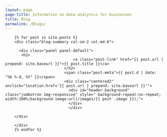 ```yaml
---
layout: page
page-title: Information on data analytics for businesses
title: Blog
permalink: /Blogs/
---
```


<div class="row text-center">
  
        {% for post in site.posts %}
        <div class="blog-summary col-sm-2 col-md-6">

          <div class="panel panel-default">
           <h2>
                                  <a class="post-link" href="{{ post.url | prepend: site.baseurl }}">{{ post.title }}</a>
                              </h2>
                              <span class="post-meta">{{ post.d | date: "%b %-d, %Y" }}</span>
                              <div class="centered2" onclick="location.href='{{ post.url | prepend: site.baseurl }}'">
                                <div id="header_background" class="jumbotron img-responsive" style=" background-repeat:no-repeat; width:100%;background-image:url(/images/{{ post`.image }});">
                                </div>
                                </div>

        </div>

        </div>
        {% endfor %}
   
</div>

